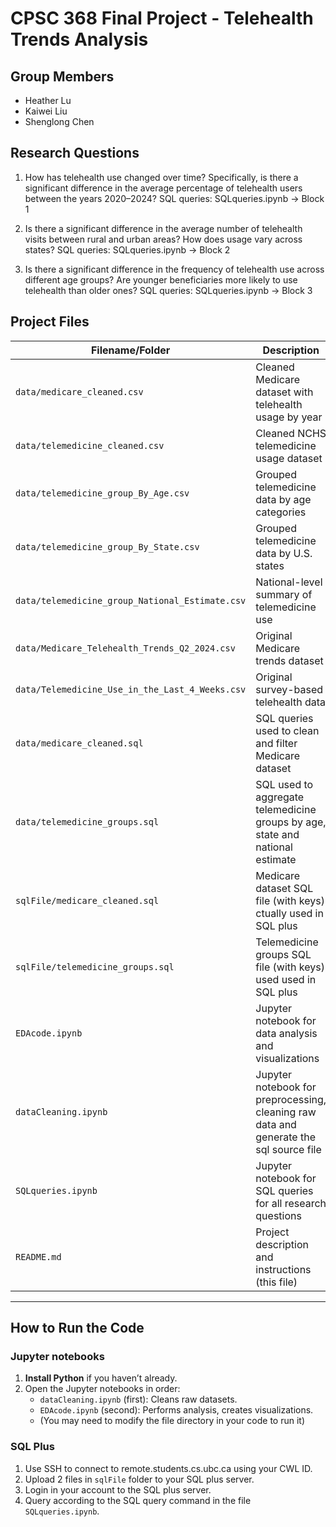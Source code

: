 # CPSC 368 Final Project - Telehealth Trends Analysis

## Group Members
- Heather Lu
- Kaiwei Liu
- Shenglong Chen

## Research Questions
1. How has telehealth use changed over time? Specifically, is there a significant difference in the average percentage of telehealth users between the years 2020–2024?
SQL queries: SQLqueries.ipynb  ->  Block 1

2. Is there a significant difference in the average number of telehealth visits between rural and urban areas? How does usage vary across states?
SQL queries: SQLqueries.ipynb  ->  Block 2

3. Is there a significant difference in the frequency of telehealth use across different age groups? Are younger beneficiaries more likely to use telehealth than older ones?
SQL queries: SQLqueries.ipynb  ->  Block 3

## Project Files

| Filename/Folder                             | Description |
|--------------------------------------------|-------------|
| `data/medicare_cleaned.csv`                      | Cleaned Medicare dataset with telehealth usage by year |
| `data/telemedicine_cleaned.csv`                  | Cleaned NCHS telemedicine usage dataset |
| `data/telemedicine_group_By_Age.csv`             | Grouped telemedicine data by age categories |
| `data/telemedicine_group_By_State.csv`           | Grouped telemedicine data by U.S. states |
| `data/telemedicine_group_National_Estimate.csv`  | National-level summary of telemedicine use |
| `data/Medicare_Telehealth_Trends_Q2_2024.csv`    | Original Medicare trends dataset |
| `data/Telemedicine_Use_in_the_Last_4_Weeks.csv`  | Original survey-based telehealth data |
| `data/medicare_cleaned.sql`                      | SQL queries used to clean and filter Medicare dataset |
| `data/telemedicine_groups.sql`                   | SQL used to aggregate telemedicine groups by age, state and national estimate |
| `sqlFile/medicare_cleaned.sql`                      | Medicare dataset SQL file (with keys) ctually used in SQL plus  |
| `sqlFile/telemedicine_groups.sql`                   | Telemedicine groups SQL file (with keys) used used in SQL plus  |
| `EDAcode.ipynb`                             | Jupyter notebook for data analysis and visualizations |
| `dataCleaning.ipynb`                        | Jupyter notebook for preprocessing, cleaning raw data and generate the sql source file |
| `SQLqueries.ipynb`                          | Jupyter notebook for SQL queries for all research questions |
| `README.md`                                 | Project description and instructions (this file) |

---

## How to Run the Code

### Jupyter notebooks
1. **Install Python** if you haven’t already.
2. Open the Jupyter notebooks in order:
   - `dataCleaning.ipynb` (first): Cleans raw datasets.
   - `EDAcode.ipynb` (second): Performs analysis, creates visualizations.
   - (You may need to modify the file directory in your code to run it)

### SQL Plus
1. Use SSH to connect to remote.students.cs.ubc.ca using your CWL ID.
2. Upload 2 files in `sqlFile` folder to your SQL plus server.
3. Login in your account to the SQL plus server.
4. Query according to the SQL query command in the file `SQLqueries.ipynb`.
